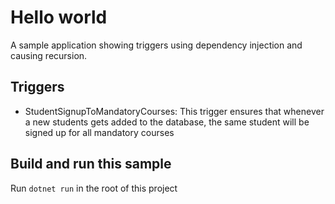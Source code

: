 ﻿# Hello world
A sample application showing triggers using dependency injection and causing recursion.

## Triggers

- StudentSignupToMandatoryCourses: This trigger ensures that whenever a new students gets added to the database, the same student will be signed up for all mandatory courses

## Build and run this sample
Run `dotnet run` in the root of this project 
